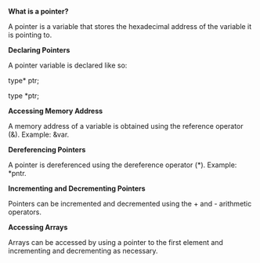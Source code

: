**What is a pointer?**

A pointer is a variable that stores the hexadecimal address of the variable it is pointing to.

**Declaring Pointers**

A pointer variable is declared like so:

type* ptr;

type *ptr;

**Accessing Memory Address**

A memory address of a variable is obtained using the reference operator (&). 
Example: &var.

**Dereferencing Pointers**

A pointer is dereferenced using the dereference operator (*). Example: *pntr.

**Incrementing and Decrementing Pointers**

Pointers can be incremented and decremented using the + and - arithmetic operators.

**Accessing Arrays**

Arrays can be accessed by using a pointer to the first element and incrementing and decrementing as necessary.
